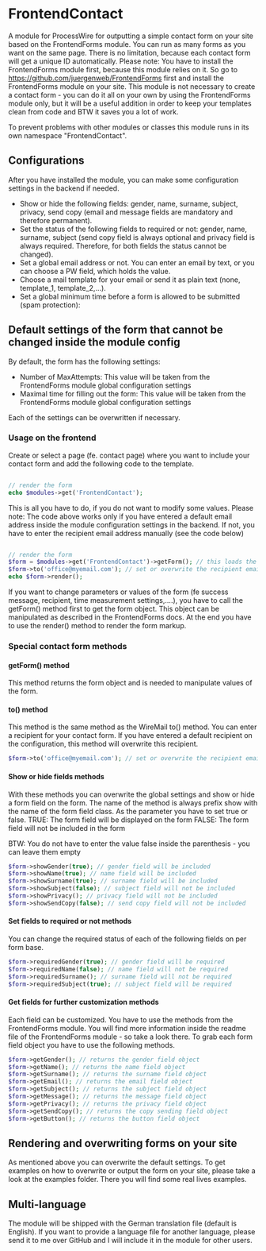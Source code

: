 # FrontendContact
A module for ProcessWire for outputting a simple contact form on your site based on the FrontendForms module.
You can run as many forms as you want on the same page. There is no limitation, because each contact form will get
a unique ID automatically.
Please note: You have to install the FrontendForms module first, because this module relies on it.
So go to https://github.com/juergenweb/FrontendForms first and install the FrontendForms module on your site.
This module is not necessary to create a contact form - you can do it all on your own by using the FrontendForms module
only, but it will be a useful addition in order to keep your templates clean from code and BTW it saves you a lot of work.

To prevent problems with other modules or classes this module runs in its own namespace "FrontendContact".

## Configurations
After you have installed the module, you can make some configuration settings in the backend if needed.

* Show or hide the following fields: gender, name, surname, subject, privacy, send copy (email and message fields are
mandatory and therefore permanent).
* Set the status of the following fields to required or not: gender, name, surname, subject (send copy field is always
optional and privacy field is always required. Therefore, for both fields the status cannot be changed).
* Set a global email address or not. You can enter an email by text, or you can choose a PW field, which holds the value.
* Choose a mail template for your email or send it as plain text (none, template_1, template_2,...).
* Set a global minimum time before a form is allowed to be submitted (spam protection):

## Default settings of the form that cannot be changed inside the module config
By default, the form has the following settings:

* Number of MaxAttempts: This value will be taken from the FrontendForms module global configuration settings
* Maximal time for filling out the form: This value will be taken from the FrontendForms module global configuration settings

Each of the settings can be overwritten if necessary.

### Usage on the frontend

Create or select a page (fe. contact page) where you want to include your contact form and add the following code to the template.

```php

// render the form
echo $modules->get('FrontendContact');

```

This is all you have to do, if you do not want to modify some values.
Please note: The code above works only if you have entered a default email address inside the module configuration settings in the backend.
If not, you have to enter the recipient email address manually (see the code below)

```php

// render the form
$form = $modules->get('FrontendContact')->getForm(); // this loads the form object for further manipulation
$form->to('office@myemail.com'); // set or overwrite the recipient email address
echo $form->render();
```

If you want to change parameters or values of the form (fe success message, recipient, time measurement settings,....), you have to call the getForm() method first to get the form object.
This object can be manipulated as described in the FrontendForms docs.
At the end you have to use the render() method to render the form markup.

### Special contact form methods

#### getForm() method
This method returns the form object and is needed to manipulate values of the form.

#### to() method
This method is the same method as the WireMail to() method. You can enter a recipient for your contact form.
If you have entered a default recipient on the configuration, this method will overwrite this recipient.

```php
$form->to('office@myemail.com'); // set or overwrite the recipient email address
```
#### Show or hide fields methods
With these methods you can overwrite the global settings and show or hide a form field on the form.
The name of the method is always prefix show with the name of the form field class.
As the parameter you have to set true or false.
TRUE: The form field will be displayed on the form
FALSE: The form field will not be included in the form

BTW: You do not have to enter the value false inside the parenthesis - you can leave them empty

```php
$form->showGender(true); // gender field will be included
$form->showName(true); // name field will be included
$form->showSurname(true); // surname field will be included
$form->showSubject(false); // subject field will not be included
$form->showPrivacy(); // privacy field will not be included
$form->showSendCopy(false); // send copy field will not be included
```

#### Set fields to required or not methods
You can change the required status of each of the following fields on per form base.

```php
$form->requiredGender(true); // gender field will be required
$form->requiredName(false); // name field will not be required
$form->requiredSurname(); // surname field will not be required
$form->requiredSubject(true); // subject field will be required
```

#### Get fields for further customization methods
Each field can be customized. You have to use the methods from the FrontendForms module. You will find more information
inside the readme file of the FrontendForms module - so take a look there.
To grab each form field object you have to use the following methods.

```php
$form->getGender(); // returns the gender field object
$form->getName(); // returns the name field object
$form->getSurname(); // returns the surname field object
$form->getEmail(); // returns the email field object
$form->getSubject(); // returns the subject field object
$form->getMessage(); // returns the message field object
$form->getPrivacy(); // returns the privacy field object
$form->getSendCopy(); // returns the copy sending field object
$form->getButton(); // returns the button field object
```
## Rendering and overwriting forms on your site
As mentioned above you can overwrite the default settings. 
To get examples on how to overwrite or output the form on your site, please take a look at the examples folder.
There you will find some real lives examples.

## Multi-language
The module will be shipped with the German translation file (default is English).
If you want to provide a language file for another language, please send it to me over GitHub and I will include it
in the module for other users.
